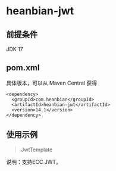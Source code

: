 # heanbian-jwt

## 前提条件

JDK 17

## pom.xml

具体版本，可以从 Maven Central 获得

```
<dependency>
  <groupId>com.heanbian</groupId>
  <artifactId>heanbian-jwt</artifactId>
  <version>14.1</version>
</dependency>
```

## 使用示例

> JwtTemplate

说明：支持ECC JWT。